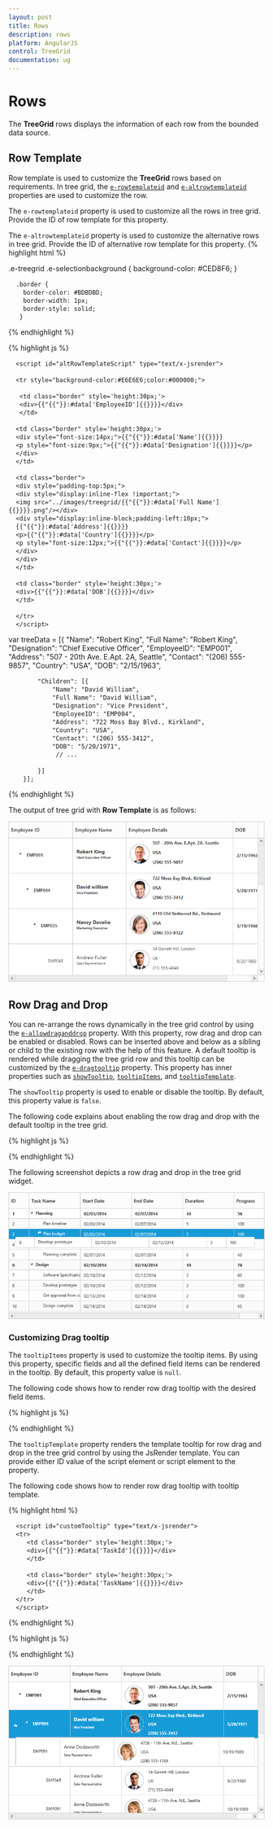 ```yaml
---
layout: post
title: Rows
description: rows
platform: AngularJS
control: TreeGrid
documentation: ug
---
```


# Rows

The **TreeGrid** rows displays the information of each row from the bounded data source.

## Row Template

Row template is used to customize the **TreeGrid** rows based on requirements. In tree grid, the [`e-rowtemplateid`](/api/js/ejtreegrid#rowtemplateidspan-classtype-signature-type-stringstringspan "rowTemplateID") and [`e-altrowtemplateid`](/api/js/ejtreegrid#altrowtemplateidspan-classtype-signature-type-stringstringspan "altRowTemplateID") properties are used to customize the row.

The `e-rowtemplateid` property is used to customize all the rows in tree grid. Provide the ID of row template for this property. 

The `e-altrowtemplateid` property is used to customize the alternative rows in tree grid. Provide the ID of alternative row template for this property.
{% highlight html %}
<head>
.e-treegrid .e-selectionbackground {
        background-color: #CED8F6;
        }

      .border {
        border-color: #BDBDBD;
        border-width: 1px;
        border-style: solid;
       }
</head>
<body ng-controller="TreeGridCtrl">
    <!--Add  treegrid control here-->
    <div id="TreeGridContainer" ej-treegrid //... 
    e-editsettings="editSettings">
    </div>
    <script>
    var editSettings = { allowEditing: true,
            editMode: "cellEditing"}
    angular.module('listCtrl', ['ejangular'])
        .controller('TreeGridCtrl', function($scope) {
            //...
            $scope.editSettings = "editSettings";    
        });
</script>
</body>
{% endhighlight %}

{% highlight js %}

<script id="rowTemplateScript" type="text/x-jsrender">

      <tr style="background-color:#F2F2F2;color:#000000;">

      <td class="border" style='height:30px;'>
         <div>{{"{{"}}:#data['EmployeeID']{{}}}}</div>
      </td>

      <td class="border" style='height:30px;'>
         <div style="font-size:14px;">
         {{"{{"}}:#data['Name']{{}}}}
         <p style="font-size:9px;">{{"{{"}}:#data['Designation']{{}}}}</p>
         </div>
      </td>

      <td class="border">
      <div style="padding-top:5px;">
      <div style="display:inline-flex !important;">
      <img src="../images/treegrid/{{"{{"}}:#data['Full Name']{{}}}}.png"/></div>
      <div style="display:inline-block;padding-left:10px;">
      {{"{{"}}:#data['Address']{{}}}}
      <p>{{"{{"}}:#data['Country']{{}}}}</p>
      <p style="font-size:12px;">{{"{{"}}:#data['Contact']{{}}}}</p>
      </div>
      </div>
      </td>

      <td class="border" style='height:30px;'>
      <div>{{"{{"}}:#data['DOB']{{}}}}</div>
      </td>
      
      </tr>
      </script>

      <script id="altRowTemplateScript" type="text/x-jsrender">

      <tr style="background-color:#E6E6E6;color:#000000;">

       <td class="border" style='height:30px;'>
       <div>{{"{{"}}:#data['EmployeeID']{{}}}}</div>
       </td>

      <td class="border" style='height:30px;'>
      <div style="font-size:14px;">{{"{{"}}:#data['Name']{{}}}}
      <p style="font-size:9px;">{{"{{"}}:#data['Designation']{{}}}}</p>
      </div>
      </td>

      <td class="border">
      <div style="padding-top:5px;">
      <div style="display:inline-flex !important;">
      <img src="../images/treegrid/{{"{{"}}:#data['Full Name']{{}}}}.png"/></div>
      <div style="display:inline-block;padding-left:10px;">
      {{"{{"}}:#data['Address']{{}}}}
      <p>{{"{{"}}:#data['Country']{{}}}}</p>
      <p style="font-size:12px;">{{"{{"}}:#data['Contact']{{}}}}</p>
      </div>
      </div>
      </td>     

      <td class="border" style='height:30px;'>
      <div>{{"{{"}}:#data['DOB']{{}}}}</div>
      </td>
   
      </tr>
      </script>

 var treeData = [{
            "Name": "Robert King",
            "Full Name": "Robert King",
            "Designation": "Chief Executive Officer",
            "EmployeeID": "EMP001",
            "Address": "507 - 20th Ave. E.Apt. 2A, Seattle",
            "Contact": "(206) 555-9857",
            "Country": "USA",
            "DOB": "2/15/1963",

            "Children": [{
                "Name": "David William",
                "Full Name": "David William",
                "Designation": "Vice President",
                "EmployeeID": "EMP004",
                "Address": "722 Moss Bay Blvd., Kirkland",
                "Country": "USA",
                "Contact": "(206) 555-3412",
                "DOB": "5/20/1971",
                 // ...

            }]
        }];

<body ng-controller="TreeGridCtrl">
    <!--Add  treegrid control here-->
    <div id="TreeGridContainer" ej-treegrid //... 
    e-datasource="treeData"
    e-childmapping= "Children"
    e-allowcolumnresize= "true"
    e-columns="columns"
    e-rowtemplateid= "rowTemplateScript"
    e-altrowtemplateid= "altRowTemplateScript"
    e-editsettings="editSettings">
    </div>
    <script>
    var editSettings = { allowEditing: true, editMode: "cellEditing" }
    var columns=[
                   {headerText: "Employee ID", width: "180" },
                   { field: "Name", headerText: "Employee Name" },
                   { field: "Address", headerText: "Employee picture", width: "300" },
                   { field: "DOB", headerText: "DOB", editType: "datepicker" },
            ]
    angular.module('listCtrl', ['ejangular'])
        .controller('TreeGridCtrl', function($scope) {
            //...
            $scope.editSettings = "editSettings";
            $scope.columns = "columns";
            $scope.rowTemplateScript = "#rowTemplateScript";
            $scope.altRowTemplateScript = "#altRowTemplateScript";
        });
</script>
</body>
{% endhighlight %}

The output of tree grid with **Row Template** is as follows:

![](Rows_images/Rows_img1.png)

## Row Drag and Drop

You can re-arrange the rows dynamically in the tree grid control by using the [`e-allowdraganddrop`](/api/js/ejtreegrid#allowdraganddropspan-classtype-signature-type-booleanbooleanspan "allowDragAndDrop") property. With this property, row drag and drop can be enabled or disabled. Rows can be inserted above and below as a sibling or child to the existing row with the help of this feature. A default tooltip is rendered while dragging the tree grid row and this tooltip can be customized by the [`e-dragtooltip`](/api/js/ejtreegrid#dragtooltipspan-classtype-signature-type-objectobjectspan "dragTooltip") property. This property has inner properties such as [`showTooltip`](/api/js/ejtreegrid#dragtooltipshowtooltipspan-classtype-signature-type-booleanbooleanspan "dragTooltip.showTooltip"), [`tooltipItems`](/api/js/ejtreegrid#dragtooltiptooltipitemsspan-classtype-signature-type-arrayarrayspan "dragTooltip.tooltipItems"), and [`tooltipTemplate`](/api/js/ejtreegrid#dragtooltiptooltiptemplatespan-classtype-signature-type-stringstringspan "dragTooltip.tooltipTemplate").

The `showTooltip` property is used to enable or disable the tooltip. By default, this property value is `false`.

The following code explains about enabling the row drag and drop with the default tooltip in the tree grid.

{% highlight js %}

<body ng-controller="TreeGridCtrl">
    <!--Add  treegrid control here-->
    <div id="TreeGridContainer" ej-treegrid //... 
    e-allowdraganddrop= "true"
    e-dragtooltip= "dragTooltip"
    e-columns="columns">
    </div>
    <script>
    var columns = [{
                field: "taskID",
                headerText: "Task Id"
            }, {
                field: "taskName",
                headerText: "Task Name"
            },
            //...
        ],
        var dragTooltip = {
                showTooltip: true
            },
            angular.module('listCtrl', ['ejangular'])
            .controller('TreeGridCtrl', function($scope) {
                //...
                $scope.columns = "columns";
                $scope.dragTooltip = "dragTooltip";
            });
</script>
</body>

{% endhighlight %}

The following screenshot depicts a row drag and drop in the tree grid widget.

![](Rows_images/Rows_img2.png)                            

### Customizing Drag tooltip

The `tooltipItems` property is used to customize the tooltip items. By using this property, specific fields and all the defined field items can be rendered in the tooltip. By default, this property value is `null`.

The following code shows how to render row drag tooltip with the desired field items.         

{% highlight js %}

<body ng-controller="TreeGridCtrl">
    <!--Add  treegrid control here-->
    <div id="TreeGridContainer" ej-treegrid //... 
    e-dragtooltip= "dragTooltip"
    >
    </div>
    <script>
          var dragTooltip= {
              showTooltip: true,
              tooltipItems: [
                  "taskID",
                  "taskName",
                  "startDate",
                  "endDate"
              ]
          },
    angular.module('listCtrl', ['ejangular'])
        .controller('TreeGridCtrl', function($scope) {
            //...
            $scope.dragTooltip = "dragTooltip";
        });
</script>
</body>

{% endhighlight %}

The `tooltipTemplate` property renders the template tooltip for row drag and drop in the tree grid control by using the JsRender template. You can provide either ID value of the script element or script element to the property.       

The following code shows how to render row drag tooltip with tooltip template.	

{% highlight html %}

      <script id="customTooltip" type="text/x-jsrender">
      <tr>
         <td class="border" style='height:30px;'>
         <div>{{"{{"}}:#data['TaskId']{{}}}}</div>
         </td>
   
         <td class="border" style='height:30px;'>
         <div>{{"{{"}}:#data['TaskName']{{}}}}</div>
         </td>
      </tr>
      </script>

{% endhighlight %}

{% highlight js %}

<body ng-controller="TreeGridCtrl">
    <!--Add  treegrid control here-->
    <div id="TreeGridContainer" ej-treegrid //... 
    e-dragtooltip= "dragTooltip"
    >
    </div>
    <script>
         var dragTooltip= {
                showTooltip: true,
                tooltipTemplate: "#customtooltip",
            },
    angular.module('listCtrl', ['ejangular'])
        .controller('TreeGridCtrl', function($scope) {
            //...
            $scope.dragTooltip = "dragTooltip";
        });
</script>
</body>

{% endhighlight %}

![](Rows_images/Rows_img3.png)

